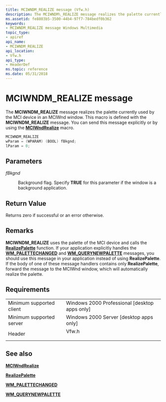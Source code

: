 ```yaml
---
title: MCIWNDM_REALIZE message (Vfw.h)
description: The MCIWNDM\_REALIZE message realizes the palette currently used by the MCI device in an MCIWnd window. This macro is defined with the MCIWNDM\_REALIZE message. You can send this message explicitly or by using the MCIWndRealize macro.
ms.assetid: fe8803b5-3500-44b4-97f7-784bedf0b362
keywords:
- MCIWNDM_REALIZE message Windows Multimedia
topic_type:
- apiref
api_name:
- MCIWNDM_REALIZE
api_location:
- Vfw.h
api_type:
- HeaderDef
ms.topic: reference
ms.date: 05/31/2018
---
```


# MCIWNDM\_REALIZE message

The **MCIWNDM\_REALIZE** message realizes the palette currently used by the MCI device in an MCIWnd window. This macro is defined with the **MCIWNDM\_REALIZE** message. You can send this message explicitly or by using the [**MCIWndRealize**](/windows/desktop/api/Vfw/nf-vfw-mciwndrealize) macro.


```C++
MCIWNDM_REALIZE 
wParam = (WPARAM) (BOOL) fBkgnd; 
lParam = 0; 
```



## Parameters

<dl> <dt>

<span id="fBkgnd"></span><span id="fbkgnd"></span><span id="FBKGND"></span>*fBkgnd*
</dt> <dd>

Background flag. Specify **TRUE** for this parameter if the window is a background application.

</dd> </dl>

## Return Value

Returns zero if successful or an error otherwise.

## Remarks

**MCIWNDM\_REALIZE** uses the palette of the MCI device and calls the [**RealizePalette**](https://docs.microsoft.com/windows/desktop/api/wingdi/nf-wingdi-realizepalette) function. If your application explicitly handles the [**WM\_PALETTECHANGED**](https://docs.microsoft.com/windows/desktop/gdi/wm-palettechanged) and [**WM\_QUERYNEWPALETTE**](https://docs.microsoft.com/windows/desktop/gdi/wm-querynewpalette) messages, you should use this message in your application instead of using **RealizePalette**. If the body of one of these message handlers contains only **RealizePalette**, forward the message to the MCIWnd window, which will automatically realize the palette.

## Requirements



|                                     |                                                                                  |
|-------------------------------------|----------------------------------------------------------------------------------|
| Minimum supported client<br/> | Windows 2000 Professional \[desktop apps only\]<br/>                       |
| Minimum supported server<br/> | Windows 2000 Server \[desktop apps only\]<br/>                             |
| Header<br/>                   | <dl> <dt>Vfw.h</dt> </dl> |



## See also

<dl> <dt>

[**MCIWndRealize**](/windows/desktop/api/Vfw/nf-vfw-mciwndrealize)
</dt> <dt>

[**RealizePalette**](https://docs.microsoft.com/windows/desktop/api/wingdi/nf-wingdi-realizepalette)
</dt> <dt>

[**WM\_PALETTECHANGED**](https://docs.microsoft.com/windows/desktop/gdi/wm-palettechanged)
</dt> <dt>

[**WM\_QUERYNEWPALETTE**](https://docs.microsoft.com/windows/desktop/gdi/wm-querynewpalette)
</dt> </dl>

 

 





